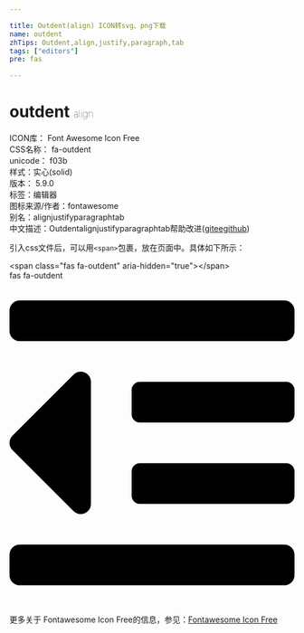 ```yaml
---

title: Outdent(align) ICON转svg、png下载
name: outdent
zhTips: Outdent,align,justify,paragraph,tab
tags: ["editors"]
pre: fas

---
```


# outdent  <small style="font-size: 60%;font-weight: 100">align</small>


<div class="detail-page">
<p>
<span>
ICON库：
<span class="badge-secondary badge">Font Awesome Icon Free</span> 
</span>
<br/>
<span>
CSS名称：
<span class="badge-secondary badge">fa-outdent</span> 
</span>
<br/>
<span>
unicode：
<span class="badge-secondary badge">f03b</span> 
<copy-btn content='f03b' btn-title=""></copy-btn>
<copy-btn :content='String.fromCodePoint(parseInt("f03b", 16))' btn-title="复制U"></copy-btn>
</span><br/><span>样式：<span class="badge-light badge">实心(solid)</span></span>
<br/>
<span>
版本：
<span class="badge-secondary badge">5.9.0</span> 
</span><br/><span>标签：<span class="badge-light badge"><router-link to="/tags/editors.html">编辑器</router-link></span></span>
<br/>
<span>图标来源/作者：<span class="badge-light badge">fontawesome</span></span> 
<br/>
<span>别名：<span class="badge-light badge">align</span><span class="badge-light badge">justify</span><span class="badge-light badge">paragraph</span><span class="badge-light badge">tab</span></span><br/><span class="zh-detail">中文描述：<span class="badge-primary badge">Outdent</span><span class="badge-primary badge">align</span><span class="badge-primary badge">justify</span><span class="badge-primary badge">paragraph</span><span class="badge-primary badge">tab</span><span class="help-link"><span>帮助改进</span>(<a href="https://gitee.com/liuwave/icon-helper/edit/master/json/fontawesome/solid/outdent.json" target="_blank" rel="noopener noreferrer">gitee</a><a href="https://github.com/liuwave/icon-helper/edit/master/json/fontawesome/solid/outdent.json" target="_blank" rel="noopener noreferrer">github</a></span>)</span><br/>
</p>
</div>
<div class="alert alert-dark">
  <i class="fas fa-outdent fa-xs"></i>
  <i class="fas fa-outdent fa-sm"></i>
  <i class="fas fa-outdent fa-lg"></i>
  <i class="fas fa-outdent fa-2x"></i>
  <i class="fas fa-outdent fa-3x"></i>
  <i class="fas fa-outdent fa-5x"></i>
  <i class="fas fa-outdent fa-7x"></i>
</div>
<div>
  <p>引入css文件后，可以用<code>&lt;span&gt;</code>包裹，放在页面中。具体如下所示：    
  </p>
  <div class="alert alert-primary" style="font-size: 14px">
    &lt;span class="fas fa-outdent" aria-hidden="true"&gt;&lt;/span&gt;
    <copy-btn content='<span class="fas fa-outdent" aria-hidden="true"></span>'></copy-btn>
  </div>
  <div class="alert alert-secondary">
    <i class="fas fa-outdent"
    style="font-size: 24px"
    aria-hidden="true"></i> fas fa-outdent
    <copy-btn content="fas fa-outdent" btn-title="复制图标名称"></copy-btn>
  </div>
</div>
<div id="svg" class="svg-wrap">
<svg xmlns="http://www.w3.org/2000/svg" viewBox="0 0 448 512"><path d="M100.69 363.29c10 10 27.31 2.93 27.31-11.31V160c0-14.32-17.33-21.31-27.31-11.31l-96 96a16 16 0 0 0 0 22.62zM432 416H16a16 16 0 0 0-16 16v32a16 16 0 0 0 16 16h416a16 16 0 0 0 16-16v-32a16 16 0 0 0-16-16zm3.17-128H204.83A12.82 12.82 0 0 0 192 300.83v38.34A12.82 12.82 0 0 0 204.83 352h230.34A12.82 12.82 0 0 0 448 339.17v-38.34A12.82 12.82 0 0 0 435.17 288zm0-128H204.83A12.82 12.82 0 0 0 192 172.83v38.34A12.82 12.82 0 0 0 204.83 224h230.34A12.82 12.82 0 0 0 448 211.17v-38.34A12.82 12.82 0 0 0 435.17 160zM432 32H16A16 16 0 0 0 0 48v32a16 16 0 0 0 16 16h416a16 16 0 0 0 16-16V48a16 16 0 0 0-16-16z"/></svg>
</div>
<detail full-name='fa-outdent'></detail>
    
<div><p>更多关于  Fontawesome Icon Free的信息，参见：<a target="_blank" href="https://iconhelper.cn/fontawesome.html">Fontawesome Icon Free</a>
</p></div>

